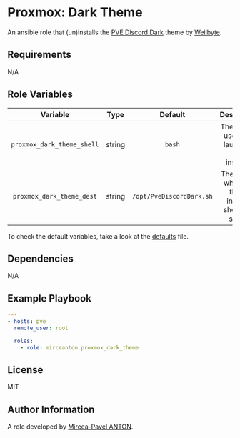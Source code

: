 Proxmox: Dark Theme
===================

An ansible role that (un)installs the [PVE Discord Dark](https://github.com/Weilbyte/PVEDiscordDark) theme by [Weilbyte](https://github.com/Weilbyte).

Requirements
------------

N/A

Role Variables
--------------

|          Variable          |  Type  |         Default          |                      Description                       |
| :------------------------: | :----: | :----------------------: | :----------------------------------------------------: |
| `proxmox_dark_theme_shell` | string |          `bash`          |     The shell to use when launching the installer.     |
| `proxmox_dark_theme_dest`  | string | `/opt/PveDiscordDark.sh` | The path at which the theme installer should be saved. |

To check the default variables, take a look at the [defaults](defaults/main.yml) file.

Dependencies
------------

N/A

Example Playbook
----------------

``` yml
---
- hosts: pve
  remote_user: root

  roles:
    - role: mirceanton.proxmox_dark_theme
```

License
-------

MIT

Author Information
------------------

A role developed by [Mircea-Pavel ANTON](https://www.mirceanton.com).
